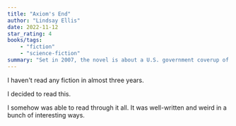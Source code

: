 ```yaml
---
title: "Axiom's End"
author: "Lindsay Ellis"
date: 2022-11-12
star_rating: 4
books/tags:
    - "fiction"
    - "science-fiction"
summary: "Set in 2007, the novel is about a U.S. government coverup of contact with extraterrestrial life. You follow the story of Cora, daughter of an exiled whistleblower, who finds herself in the middle of the whole 'alien' situation."
---
```

I haven't read any fiction in almost three years.

I decided to read this.

I somehow was able to read through it all. It was well-written and weird in a bunch of interesting ways.